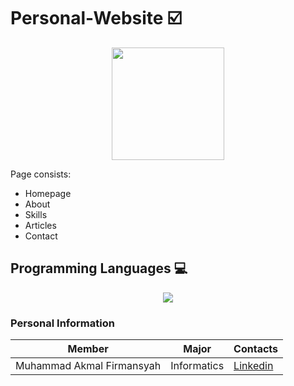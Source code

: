 # Personal-Website ☑️
<p align="center">
  <img src="https://imgur.com/d5ChEVq.png" alt="" height="180"/>
</p>

Page consists:
- Homepage
- About
- Skills
- Articles
- Contact

## Programming Languages 💻
<p align="center">
  <a href="https://skillicons.dev">
    <img src="https://skillicons.dev/icons?i=css,html,javascript" />
  </a>
</p>

### Personal Information
| Member | Major | Contacts |
|--------|------------|----------|
|Muhammad Akmal Firmansyah|Informatics | [Linkedin](https://www.linkedin.com/in/akmal-firmansyah)
